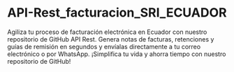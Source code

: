 # API-Rest_facturacion_SRI_ECUADOR
Agiliza tu proceso de facturación electrónica en Ecuador con nuestro repositorio de GitHub API Rest. Genera notas de facturas, retenciones y guías de remisión en segundos y envíalas directamente a tu correo electrónico o por WhatsApp. ¡Simplifica tu vida y ahorra tiempo con nuestro repositorio de GitHub!
